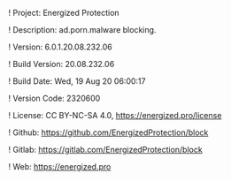 ! Project: Energized Protection

! Description: ad.porn.malware blocking.

! Version: 6.0.1.20.08.232.06

! Build Version: 20.08.232.06

! Build Date: Wed, 19 Aug 20 06:00:17

! Version Code: 2320600

! License: CC BY-NC-SA 4.0, https://energized.pro/license

! Github: https://github.com/EnergizedProtection/block

! Gitlab: https://gitlab.com/EnergizedProtection/block


! Web: https://energized.pro
